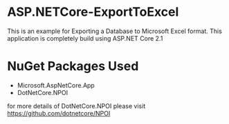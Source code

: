 # ASP.NETCore-ExportToExcel
This is an example for Exporting a Database to Microsoft Excel format.
This application is completely build using ASP.NET Core 2.1
# NuGet Packages Used
- Microsoft.AspNetCore.App
- DotNetCore.NPOI 

for more details of DotNetCore.NPOI please visit https://github.com/dotnetcore/NPOI

